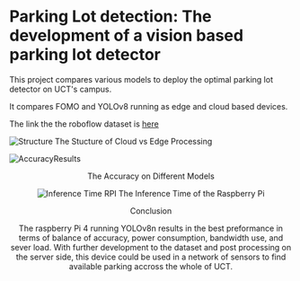# Parking Lot detection: The development of a vision based parking lot detector

This project compares various models to deploy the optimal parking lot detector on UCT's campus.

It compares FOMO and YOLOv8 running as edge and cloud based devices.

The link the the roboflow dataset is [here](https://app.roboflow.com/parkinglotdataset/mergedparkingdataset/16)


![Structure](https://github.com/user-attachments/assets/bbf294a9-e7f5-46d2-a8d2-d93d0a577348)
The Stucture of Cloud vs Edge Processing


![AccuracyResults](https://github.com/user-attachments/assets/9faee921-4a49-4229-8ccd-dbde98d9c393)
<div align="center">The Accuracy on Different Models<div>


![Inference Time RPI](https://github.com/user-attachments/assets/e79fa0ae-4d54-4c87-892f-431203370a57)
The Inference Time of the Raspberry Pi

Conclusion

The raspberry Pi 4 running YOLOv8n results in the best preformance in terms of balance of accuracy, power consumption, bandwidth use, and sever load.
With further development to the dataset and post processing on the server side, this device could be used in a network of sensors to find available parking accross the whole of UCT.


